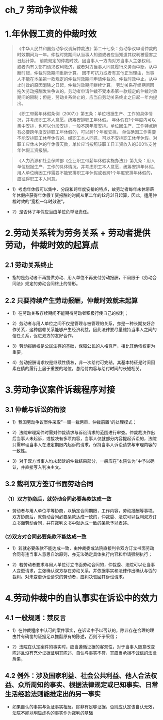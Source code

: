 # ch_7 劳动争议仲裁
# 1.年休假工资的仲裁时效
> 《中华人民共和国劳动争议调解仲裁法》第二十七条：劳动争议申请仲裁的时效期间为一年。仲裁时效期间从当事人知道或者应当知道其权利被侵害之日起计算。
前款规定的仲裁时效，因当事人一方向对方当事人主张权利，或者向有关部门请求权利救济，或者对方当事人同意履行义务而中断。从中断时起，仲裁时效期间重新计算。 
因不可抗力或者有其他正当理由，当事人不能在本条第一款规定的仲裁时效期间申请仲裁的，仲裁时效中止。从中止时效的原因消除之日起，仲裁时效期间继续计算。
劳动关系存续期间因拖欠劳动报酬发生争议的，劳动者申请仲裁不受本条第一款规定的仲裁时效期间的限制；但是，劳动关系终止的，应当自劳动关系终止之日起一年内提出。

> 《职工带薪年休假条例（2007）》第五条：单位根据生产、工作的具体情况，并考虑职工本人意愿，统筹安排职工年休假。
年休假在1个年度内可以集中安排，也可以分段安排，一般不跨年度安排。单位因生产、工作特点确有必要跨年度安排职工年休假的，可以跨1个年度安排。
单位确因工作需要不能安排职工休年休假的，经职工本人同意，可以不安排职工休年休假。对职工应休未休的年休假天数，单位应当按照该职工日工资收入的300%支付年休假工资报酬。

> 《人力资源和社会保障部《企业职工带薪年休假实施办法》》第九条：用人单位根据生产、工作的具体情况，并考虑职工本人意愿，统筹安排年休假。用人单位确因工作需要不能安排职工年休假或者跨1个年度安排年休假的，应征得职工本人同意。

- 1）考虑年休假可以集中、分段和跨年度安排的特点，故劳动者每年未休带薪年休假应获得年休假工资报酬的时间从第二年的12月31日起算，因此，适用仲裁时效的“宽松一年时效说”。

- 2）是否休了年假应当由单位负举证责任。

# 2.劳动关系转为劳务关系 + 劳动者提供劳动，仲裁时效的起算点
## 2.1 劳动关系终止
- 指的是劳动者不再提供劳动、用人单位不再支付劳动报酬，不局限于《劳动合同法》规定的劳动合同终止的情形。

## 2.2 只要持续产生劳动报酬，仲裁时效就未起算
- 1）在劳动关系存续期间不能期待劳动者积极行使自己的权利；

- 2）劳动者与用人单位之间不仅是管理与被管理的关系，亦是一种长期友好合作关系，这种信赖关系能够产生经济利益。因此法律要尽量维持当事人之间的信任关系，促进双方的友好合作。

- 3）劳动报酬权是公民生存的基础，保障公民的人格尊严，相比其他债权更为重要。

- 4）劳动报酬请求权是继续性债权，非一次给付可完结，其基本特征是时间因素在债的履行上居于重要的地位，总给付内容与给付时间的长短相关。

# 3.劳动争议案件诉裁程序对接
## 3.1 仲裁与诉讼的衔接
- 1）我国劳动争议案件采取”一调一裁两审、仲裁前置“的处理模式；

- 2）法院审理案件时需对仲裁请求与诉讼请求的范围进行审查。仲裁裁决作出后当事人未起诉，或裁决有多项内容，当事人仅就部分内容提起诉讼的，法院只需审理当事人在法定期限内起诉的请求，保持当事人诉讼请求与审理内容的一致性。

- 3）对于双方当事人均未起诉的仲裁结果部分，一般应在”本院认为“中予以确认，并直接写入判决主文。

## 3.2 裁判双方签订书面劳动合同
### （1）双方协商后，就劳动合同必要条款达成一致
- 劳动者与用人单位平等协商，以确定合同期限，工作内容，劳动报酬等事项。双方协商后，就劳动合同必要条款达成一致的，仲裁委、法院可以裁判双方订立书面劳动合同，并在裁判文书中就达成一致的条款予以表述。

### (2)双方对合同必要条款不能达成一致
- 1）若就必要条款不能达成一致，由仲裁委或法院直接判令双方订立书面劳动合同有违当事人意思自治原则，亦无法确定具体执行内容和申请强制执行；

- 2）若劳动者要求与用人单位订立书面劳动合同的，仲裁委、法院可以让当事人变更请求，主张确认双方存在劳动关系，并依据事实和法律作出确认与否的裁判。对未变更诉讼请求的劳动者，应判决驳回其诉讼请求。

# 4.劳动仲裁中的自认事实在诉讼中的效力
## 4.1 一般规则：禁反言
- 1）在仲裁程序中认可的案件事实，在诉讼中予以否认的，除非存在合理的理由并有确凿的证据足以推翻原有的陈述，否则不予采信；

- 2）法院在认定案件的事实时，应当遵循证据的客观性，对于当事人随意改变陈述且没有充分证据证明其陈述、自认与事实不符，其应当承担不诚信的法律后果。

## 4.2 例外：涉及国家利益、社会公共利益、他人合法权益、众所周知的事实、根据法律规定或已知事实、日常生活经验法则能推定出的另一事实
- 如果自认的事实与免证事实相反，除非有足够证据，否则应认定该自认无效，法院不能以明显虚构的事实作为裁判的基础





















